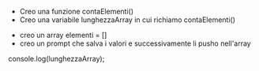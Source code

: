 <!-- scrivere una funzione contaElementi() -->

- Creo una funzione contaElementi()
- Creo una variabile lunghezzaArray in cui richiamo contaElementi()

<!-- dato un array in input, -->

- creo un array elementi = []
- creo un prompt che salva i valori e successivamente li pusho nell'array

<!-- restituisca il numero di elementi presenti nell'array -->

console.log(lunghezzaArray);